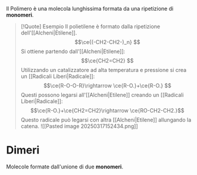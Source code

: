 Il Polimero è una molecola lunghissima formata da una ripetizione di **monomeri**.

>[!Quote] Esempio
>Il polietilene è formato dalla ripetizione dell'[[Alcheni|Etilene]].
>$$\ce{(-CH2-CH2-)_n}
>$$
>Si ottiene partendo dall'[[Alcheni|Etilene]]:
>$$\ce{CH2=CH2}
>$$
>Utilizzando un catalizzatore ad alta temperatura e pressione si crea un [[Radicali Liberi|Radicale]]:
>$$\ce{R-O-O-R}\rightarrow \ce{R-O.}+\ce{R-O.}
>$$
>Questi possono legarsi all'[[Alcheni|Etilene]] creando un [[Radicali Liberi|Radicale]]:
>$$\ce{R-O.}+\ce{CH2=CH2}\rightarrow \ce{RO-CH2-CH2.}$$
>Questo radicale può legarsi con altra [[Alcheni|Etilene]] allungando la catena. 
>![[Pasted image 20250317152434.png]]
>

# Dimeri
Molecole formate dall'unione di due **monomeri**.
